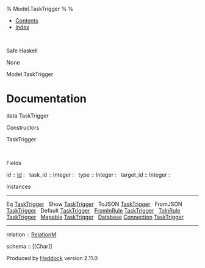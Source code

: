 % Model.TaskTrigger
% 
% 

-   [Contents](index.html)
-   [Index](doc-index.html)

 

Safe Haskell

None

Model.TaskTrigger

Documentation
=============

data TaskTrigger

Constructors

TaskTrigger

 

Fields

id :: [Id](Model-General.html#t:Id)
:    
task\_id :: Integer
:    
type :: Integer
:    
target\_id :: Integer
:    

Instances

  --------------------------------------------------------------------------------------------------------------------------------------------------- ---
  Eq [TaskTrigger](Model-TaskTrigger.html#t:TaskTrigger)                                                                                               
  Show [TaskTrigger](Model-TaskTrigger.html#t:TaskTrigger)                                                                                             
  ToJSON [TaskTrigger](Model-TaskTrigger.html#t:TaskTrigger)                                                                                           
  FromJSON [TaskTrigger](Model-TaskTrigger.html#t:TaskTrigger)                                                                                         
  Default [TaskTrigger](Model-TaskTrigger.html#t:TaskTrigger)                                                                                          
  [FromInRule](Data-InRules.html#t:FromInRule) [TaskTrigger](Model-TaskTrigger.html#t:TaskTrigger)                                                     
  [ToInRule](Data-InRules.html#t:ToInRule) [TaskTrigger](Model-TaskTrigger.html#t:TaskTrigger)                                                         
  [Mapable](Model-General.html#t:Mapable) [TaskTrigger](Model-TaskTrigger.html#t:TaskTrigger)                                                          
  [Database](Model-General.html#t:Database) [Connection](Data-SqlTransaction.html#t:Connection) [TaskTrigger](Model-TaskTrigger.html#t:TaskTrigger)    
  --------------------------------------------------------------------------------------------------------------------------------------------------- ---

relation :: [RelationM](Data-Relation.html#t:RelationM)

schema :: [[Char]]

Produced by [Haddock](http://www.haskell.org/haddock/) version 2.11.0
